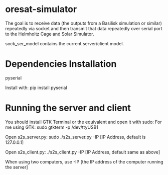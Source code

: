 # oresat-simulator

The goal is to receive data (the outputs from a Basilisk simulation or similar) 
repeatedly via socket and then transmit that data repeatedly over serial port
to the Helmholtz Cage and Solar Simulator.

sock_ser_model contains the current server/client model. 

# Dependencies Installation
pyserial

Install with: pip install pyserial


# Running the server and client
You should install GTK Terminal or the equivalent and open it with sudo:
For me using GTK:
sudo gtkterm -p /dev/ttyUSB1

Open s2s_server.py:
sudo ./s2s_server.py -IP [IP Address, default is 127.0.0.1]

Open s2s_client.py:
./s2s_client.py -IP [IP Address, default same as above]

When using two computers, use -IP [the IP address of the computer running
the server]

